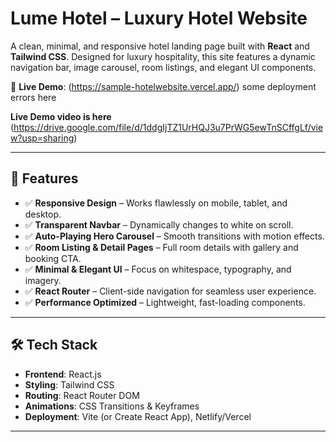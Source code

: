 # Lume Hotel – Luxury Hotel Website
A clean, minimal, and responsive hotel landing page built with **React** and **Tailwind CSS**. Designed for luxury hospitality, this site features a dynamic navigation bar, image carousel, room listings, and elegant UI components.

🎯 **Live Demo**: (https://sample-hotelwebsite.vercel.app/) some deployment errors here 

**Live Demo video is here** (https://drive.google.com/file/d/1ddgIjTZ1UrHQJ3u7PrWG5ewTnSCffgLf/view?usp=sharing)


---

## 🌟 Features

- ✅ **Responsive Design** – Works flawlessly on mobile, tablet, and desktop.
- ✅ **Transparent Navbar** – Dynamically changes to white on scroll.
- ✅ **Auto-Playing Hero Carousel** – Smooth transitions with motion effects.
- ✅ **Room Listing & Detail Pages** – Full room details with gallery and booking CTA.
- ✅ **Minimal & Elegant UI** – Focus on whitespace, typography, and imagery.
- ✅ **React Router** – Client-side navigation for seamless user experience.
- ✅ **Performance Optimized** – Lightweight, fast-loading components.

---

## 🛠️ Tech Stack

- **Frontend**: React.js
- **Styling**: Tailwind CSS
- **Routing**: React Router DOM
- **Animations**: CSS Transitions & Keyframes
- **Deployment**: Vite (or Create React App), Netlify/Vercel

---
